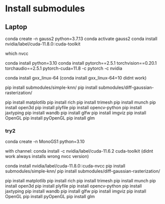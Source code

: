 # Install submodules

## Laptop

conda create -n gauss2 python=3.7.13
conda activate gauss2
conda install nvidia/label/cuda-11.8.0::cuda-toolkit

which nvcc

conda install python=3.10
conda install pytorch==2.5.1 torchvision==0.20.1 torchaudio==2.5.1  pytorch-cuda=11.8 -c pytorch -c nvidia

conda install gxx_linux-64 (conda install gxx_linux-64=10 didnt work)

pip install submodules/simple-knn/
pip install submodules/diff-gaussian-rasterization/

pip install matplotlib
pip install rich
pip install trimesh
pip install munch
pip install open3d
pip install plyfile
pip install opencv-python
pip install jaxtyping
pip install wandb
pip install glfw
pip install imgviz
pip install OpenGL
pip install pyOpenGL
pip install glm


### try2

conda create -n MonoGS1 python=3.10

with channel: conda install -c nvidia/label/cuda-11.6.2 cuda-toolkit (didnt work always installs wrong nvcc version)

conda install nvidia/label/cuda-11.8.0::cuda-nvcc
pip install submodules/simple-knn/
pip install submodules/diff-gaussian-rasterization/

pip install matplotlib
pip install rich
pip install trimesh
pip install munch
pip install open3d
pip install plyfile
pip install opencv-python
pip install jaxtyping
pip install wandb
pip install glfw
pip install imgviz
pip install OpenGL
pip install pyOpenGL
pip install glm
